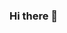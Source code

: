 ### Hi there 👋

<!--
**thaonguyen274/thaonguyen274** is a ✨ _special_ ✨ repository because its `README.md` (this file) appears on your GitHub profile.
I am Thao Nguyen - a senior student at National Economics University. I am majoring in Data Science in Economics and Business (DSEB) and especially interested in Nature Language Processing. 

- 🔭 I am currently working as a research member of ASPIRE Project of the World Bank with the aim to improve Social Protection and Labor (SPL) data quality, comparability, and availability to better inform SPL policies and programs.  
- 🌱 I’m currently improving myself. I have two female idols, Huyen Chip (Computer Scientist) and Giang Oi (Content Creator), from whom I am learning valuable lessons in order to become a better person.
- 💬 Ask me about ...
- 📫 How to reach me: 
My email: thaothu2742001@gmail.com 
Linkedin: www.linkedin.com/in/thaonguyen274
- ⚡ Fun fact: I'm a slacker, but I despise those who don't work yet still want to have enjoyment. 

